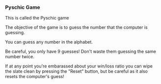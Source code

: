 ### Pyschic Game ####


This is called the Pyschic game

The objective of the game is to guess the number that the computer is guessing.

You can guess any number in the alphabet. 

Be careful, you only have 9 guesses! Don't waste them guessing the same number twice.

If at any point you're embarassed about your win/loss ratio you can wipe the slate clean by pressing the "Reset" button, but be careful as it also resets the computer's guess!


